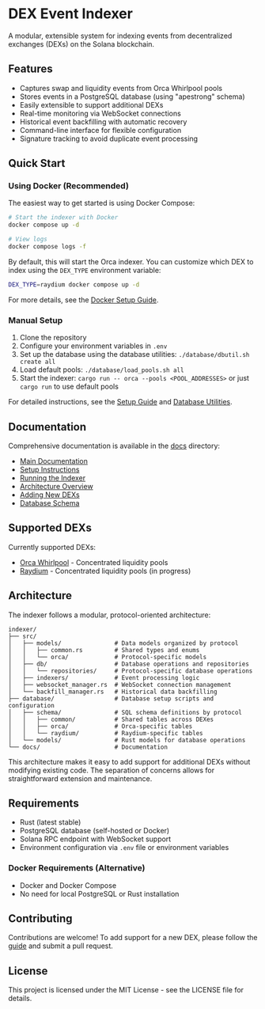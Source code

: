 # DEX Event Indexer

A modular, extensible system for indexing events from decentralized exchanges (DEXs) on the Solana blockchain.

## Features

- Captures swap and liquidity events from Orca Whirlpool pools
- Stores events in a PostgreSQL database (using "apestrong" schema)
- Easily extensible to support additional DEXs
- Real-time monitoring via WebSocket connections
- Historical event backfilling with automatic recovery
- Command-line interface for flexible configuration
- Signature tracking to avoid duplicate event processing

## Quick Start

### Using Docker (Recommended)

The easiest way to get started is using Docker Compose:

```bash
# Start the indexer with Docker
docker compose up -d

# View logs
docker compose logs -f
```

By default, this will start the Orca indexer. You can customize which DEX to index using the `DEX_TYPE` environment variable:

```bash
DEX_TYPE=raydium docker compose up -d
```

For more details, see the [Docker Setup Guide](./docs/docker-setup.md).

### Manual Setup

1. Clone the repository
2. Configure your environment variables in `.env`
3. Set up the database using the database utilities: `./database/dbutil.sh create all`
4. Load default pools: `./database/load_pools.sh all`
5. Start the indexer: `cargo run -- orca --pools <POOL_ADDRESSES>` or just `cargo run` to use default pools

For detailed instructions, see the [Setup Guide](./docs/setup.md) and [Database Utilities](./database/README.md).

## Documentation

Comprehensive documentation is available in the [docs](./docs) directory:

- [Main Documentation](./docs/README.md)
- [Setup Instructions](./docs/setup.md)
- [Running the Indexer](./docs/running.md)
- [Architecture Overview](./docs/architecture.md)
- [Adding New DEXs](./docs/add-new-dex.md)
- [Database Schema](./docs/database-schema.md)

## Supported DEXs

Currently supported DEXs:

- [Orca Whirlpool](https://www.orca.so/) - Concentrated liquidity pools
- [Raydium](https://raydium.io/) - Concentrated liquidity pools (in progress)

## Architecture

The indexer follows a modular, protocol-oriented architecture:

```
indexer/
├── src/
│   ├── models/               # Data models organized by protocol
│   │   ├── common.rs         # Shared types and enums
│   │   └── orca/             # Protocol-specific models
│   ├── db/                   # Database operations and repositories
│   │   └── repositories/     # Protocol-specific database operations
│   ├── indexers/             # Event processing logic
│   ├── websocket_manager.rs  # WebSocket connection management
│   └── backfill_manager.rs   # Historical data backfilling
├── database/                 # Database setup scripts and configuration
│   ├── schema/               # SQL schema definitions by protocol
│   │   ├── common/           # Shared tables across DEXes
│   │   ├── orca/             # Orca-specific tables
│   │   └── raydium/          # Raydium-specific tables
│   └── models/               # Rust models for database operations
└── docs/                     # Documentation
```

This architecture makes it easy to add support for additional DEXs without modifying existing code. The separation of concerns allows for straightforward extension and maintenance.

## Requirements

- Rust (latest stable)
- PostgreSQL database (self-hosted or Docker)
- Solana RPC endpoint with WebSocket support
- Environment configuration via `.env` file or environment variables

### Docker Requirements (Alternative)

- Docker and Docker Compose
- No need for local PostgreSQL or Rust installation

## Contributing

Contributions are welcome! To add support for a new DEX, please follow the [guide](./docs/add-new-dex.md) and submit a pull request.

## License

This project is licensed under the MIT License - see the LICENSE file for details.
